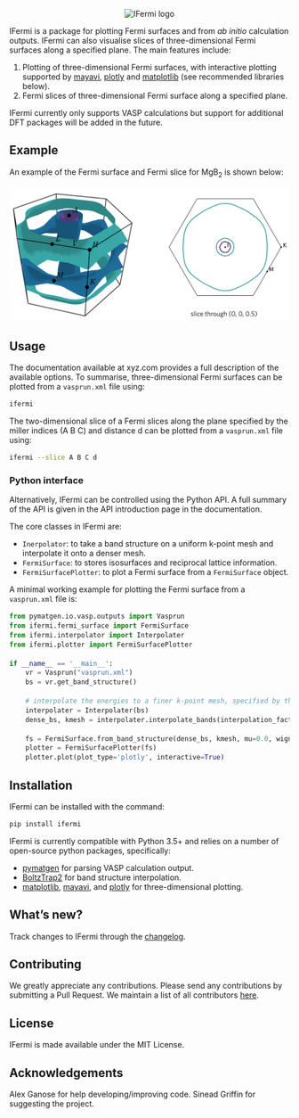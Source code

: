 <p align="center">
  <img alt="IFermi logo" src="https://raw.githubusercontent.com/ajsearle97/IFermi/master/docs/src/_static/logo-01.png" height="200px">
</p>

IFermi is a package for plotting Fermi surfaces and from *ab initio* calculation outputs. 
IFermi can also visualise slices of three-dimensional Fermi surfaces along a specified 
plane. The main features include:

1. Plotting of three-dimensional Fermi surfaces, with interactive plotting
   supported by [mayavi](https://docs.enthought.com/mayavi/mayavi/), [plotly](https://plot.ly/) and [matplotlib](https://matplotlib.org) (see recommended 
   libraries below).
2. Fermi slices of three-dimensional Fermi surface along a specified  plane.

IFermi currently only supports VASP calculations but support for additional DFT packages 
will be added in the future.

## Example

An example of the Fermi surface and Fermi slice for MgB<sub>2</sub> is shown below:

![MgB2](docs/src/_static/fermi_surface_example-01.png)


## Usage

The documentation available at xyz.com provides a full description of the available options.
To summarise, three-dimensional Fermi surfaces can be plotted from a `vasprun.xml` file using:

```bash
ifermi
```

The two-dimensional slice of a Fermi slices along the plane specified by the miller 
indices (A B C) and distance d can be plotted from a `vasprun.xml` file using:

```bash
ifermi --slice A B C d
```

### Python interface

Alternatively, IFermi can be controlled using the Python API. A full summary of the API
is given in the API introduction page in the documentation.

The core classes in IFermi are:

- `Inerpolator`: to take a band structure on a uniform k-point mesh and interpolate it
  onto a denser mesh.
- `FermiSurface`: to stores isosurfaces and reciprocal lattice information.
- `FermiSurfacePlotter`: to plot a Fermi surface from a `FermiSurface` object.

A minimal working example for plotting the Fermi surface from a `vasprun.xml` file is:

```python
from pymatgen.io.vasp.outputs import Vasprun
from ifermi.fermi_surface import FermiSurface
from ifermi.interpolator import Interpolater
from ifermi.plotter import FermiSurfacePlotter

if __name__ == '__main__':
    vr = Vasprun("vasprun.xml")
    bs = vr.get_band_structure()

    # interpolate the energies to a finer k-point mesh, specified by the interpolate_factor
    interpolater = Interpolater(bs)
    dense_bs, kmesh = interpolater.interpolate_bands(interpolation_factor=10)
    
    fs = FermiSurface.from_band_structure(dense_bs, kmesh, mu=0.0, wigner_seitz=True)
    plotter = FermiSurfacePlotter(fs)
    plotter.plot(plot_type='plotly', interactive=True)
```

## Installation

IFermi can be installed with the command:

```bash
pip install ifermi
```

IFermi is currently compatible with Python 3.5+ and relies on a number of
open-source python packages, specifically:

- [pymatgen](http://pymatgen.org) for parsing VASP calculation output.
- [BoltzTrap2](https://gitlab.com/sousaw/BoltzTraP2) for band structure interpolation.
- [matplotlib](https://matplotlib.org), [mayavi](https://docs.enthought.com/mayavi/mayavi/), and [plotly](https://plot.ly/) for three-dimensional plotting.

## What’s new?

Track changes to IFermi through the
[changelog](https://ajsearle97.github.io/IFermi/changelog.html).

## Contributing

We greatly appreciate any contributions. Please send any contributions by submitting a Pull Request.
We maintain a list of all contributors [here](https://ajsearle97.github.io/IFermi/contributors.html).

## License

IFermi is made available under the MIT License.

## Acknowledgements

Alex Ganose for help developing/improving code.
Sinead Griffin for suggesting the project.
